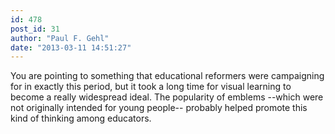```yaml
---
id: 478
post_id: 31
author: "Paul F. Gehl"
date: "2013-03-11 14:51:27"
---
```

You are pointing to something that educational reformers were campaigning for in exactly this period, but it took a long time for visual learning to become a really widespread ideal. The popularity of emblems --which were not originally intended for young people-- probably helped promote this kind of thinking among educators.
